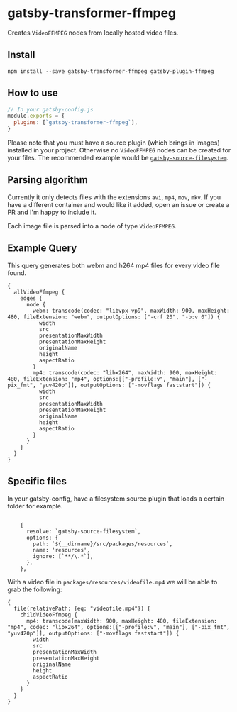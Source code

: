 # gatsby-transformer-ffmpeg

Creates `VideoFFMPEG` nodes from locally hosted video files.

## Install

`npm install --save gatsby-transformer-ffmpeg gatsby-plugin-ffmpeg`

## How to use

```javascript
// In your gatsby-config.js
module.exports = {
  plugins: [`gatsby-transformer-ffmpeg`],
}
```

Please note that you must have a source plugin (which brings in images) installed in your project. Otherwise no `VideoFFMPEG` nodes can be created for your files. The recommended example would be [`gatsby-source-filesystem`](https://github.com/gatsbyjs/gatsby/tree/master/packages/gatsby-source-filesystem).

## Parsing algorithm

Currently it only detects files with the extensions `avi`, `mp4`, `mov`, `mkv`. If you have a different container and would like it added, open an issue or create a PR and I'm happy to include it.

Each image file is parsed into a node of type `VideoFFMPEG`.

## Example Query

This query generates both webm and h264 mp4 files for every video file found.

```
{
  allVideoFfmpeg {
    edges {
      node {
        webm: transcode(codec: "libvpx-vp9", maxWidth: 900, maxHeight: 480, fileExtension: "webm", outputOptions: ["-crf 20", "-b:v 0"]) {
          width
          src
          presentationMaxWidth
          presentationMaxHeight
          originalName
          height
          aspectRatio
        }
        mp4: transcode(codec: "libx264", maxWidth: 900, maxHeight: 480, fileExtension: "mp4", options:[["-profile:v", "main"], ["-pix_fmt", "yuv420p"]], outputOptions: ["-movflags faststart"]) {
          width
          src
          presentationMaxWidth
          presentationMaxHeight
          originalName
          height
          aspectRatio
        }
      }
    }
  }
}
```

## Specific files

In your gatsby-config, have a filesystem source plugin that loads a certain folder for example.

```

    {
      resolve: `gatsby-source-filesystem`,
      options: {
        path: `${__dirname}/src/packages/resources`,
        name: 'resources',
        ignore: [`**/\.*`],
      },
    },
```

With a video file in `packages/resources/videofile.mp4` we will be able to grab the following:

```
{
  file(relativePath: {eq: "videofile.mp4"}) {
    childVideoFfmpeg {
      mp4: transcode(maxWidth: 900, maxHeight: 480, fileExtension: "mp4", codec: "libx264", options:[["-profile:v", "main"], ["-pix_fmt", "yuv420p"]], outputOptions: ["-movflags faststart"]) {
        width
        src
        presentationMaxWidth
        presentationMaxHeight
        originalName
        height
        aspectRatio
      }
    }
  }
}
```
